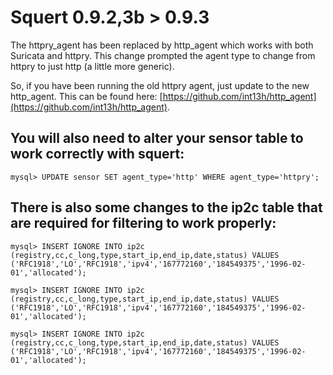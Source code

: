 # Squert 0.9.2,3b > 0.9.3

The httpry_agent has been replaced by http_agent which works with both Suricata and httpry. This
change prompted the agent type to change from httpry to just http (a little more generic).

So, if you have been running the old httpry agent, just update to the new http_agent. This can be found
here: [https://github.com/int13h/http_agent](https://github.com/int13h/http_agent).

## You will also need to alter your sensor table to work correctly with squert:

`mysql> UPDATE sensor SET agent_type='http' WHERE agent_type='httpry';`


## There is also some changes to the ip2c table that are required for filtering to work properly:

`mysql> INSERT IGNORE INTO ip2c (registry,cc,c_long,type,start_ip,end_ip,date,status) VALUES ('RFC1918','LO','RFC1918','ipv4','167772160','184549375','1996-02-01','allocated');`

`mysql> INSERT IGNORE INTO ip2c (registry,cc,c_long,type,start_ip,end_ip,date,status) VALUES ('RFC1918','LO','RFC1918','ipv4','167772160','184549375','1996-02-01','allocated');`

`mysql> INSERT IGNORE INTO ip2c (registry,cc,c_long,type,start_ip,end_ip,date,status) VALUES ('RFC1918','LO','RFC1918','ipv4','167772160','184549375','1996-02-01','allocated');`
